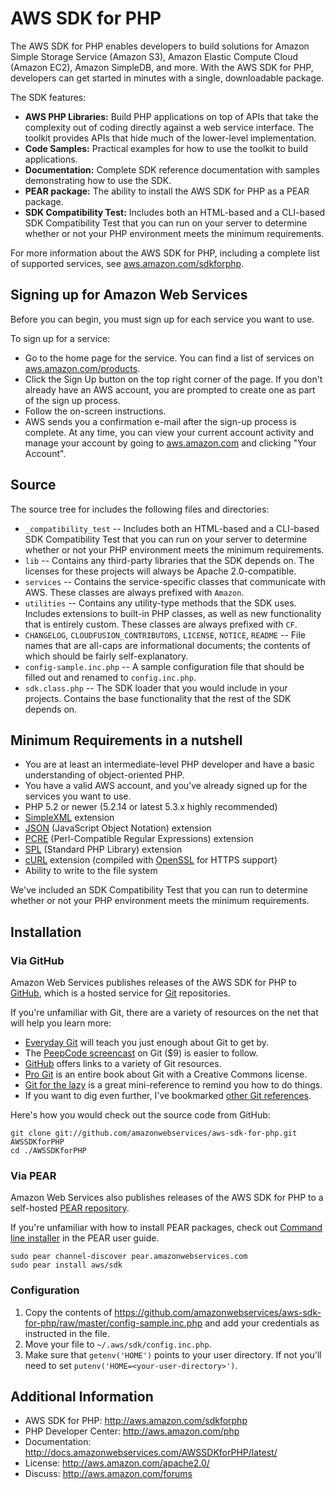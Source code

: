 # AWS SDK for PHP

The AWS SDK for PHP enables developers to build solutions for Amazon Simple Storage Service (Amazon S3),
Amazon Elastic Compute Cloud (Amazon EC2), Amazon SimpleDB, and more. With the AWS SDK for PHP, developers
can get started in minutes with a single, downloadable package.

The SDK features:

* **AWS PHP Libraries:** Build PHP applications on top of APIs that take the complexity out of coding directly
  against a web service interface. The toolkit provides APIs that hide much of the lower-level implementation.
* **Code Samples:** Practical examples for how to use the toolkit to build applications.
* **Documentation:** Complete SDK reference documentation with samples demonstrating how to use the SDK.
* **PEAR package:** The ability to install the AWS SDK for PHP as a PEAR package.
* **SDK Compatibility Test:** Includes both an HTML-based and a CLI-based SDK Compatibility Test that you can
  run on your server to determine whether or not your PHP environment meets the minimum requirements.

For more information about the AWS SDK for PHP, including a complete list of supported services, see
[aws.amazon.com/sdkforphp](http://aws.amazon.com/sdkforphp).


## Signing up for Amazon Web Services

Before you can begin, you must sign up for each service you want to use.

To sign up for a service:

* Go to the home page for the service. You can find a list of services on
  [aws.amazon.com/products](http://aws.amazon.com/products).
* Click the Sign Up button on the top right corner of the page. If you don't already have an AWS account, you
  are prompted to create one as part of the sign up process.
* Follow the on-screen instructions.
* AWS sends you a confirmation e-mail after the sign-up process is complete. At any time, you can view your
  current account activity and manage your account by going to [aws.amazon.com](http://aws.amazon.com) and
  clicking "Your Account".


## Source
The source tree for includes the following files and directories:

* `_compatibility_test` -- Includes both an HTML-based and a CLI-based SDK Compatibility Test that you can
  run on your server to determine whether or not your PHP environment meets the minimum requirements.
* `lib` -- Contains any third-party libraries that the SDK depends on. The licenses for these projects will
  always be Apache 2.0-compatible.
* `services` -- Contains the service-specific classes that communicate with AWS. These classes are always
  prefixed with `Amazon`.
* `utilities` -- Contains any utility-type methods that the SDK uses. Includes extensions to built-in PHP
  classes, as well as new functionality that is entirely custom. These classes are always prefixed with `CF`.
* `CHANGELOG`, `CLOUDFUSION_CONTRIBUTORS`, `LICENSE`, `NOTICE`, `README` -- File names that are all-caps are
  informational documents; the contents of which should be fairly self-explanatory.
* `config-sample.inc.php` -- A sample configuration file that should be filled out and renamed to `config.inc.php`.
* `sdk.class.php` -- The SDK loader that you would include in your projects. Contains the base functionality
  that the rest of the SDK depends on.


## Minimum Requirements in a nutshell

* You are at least an intermediate-level PHP developer and have a basic understanding of object-oriented PHP.
* You have a valid AWS account, and you've already signed up for the services you want to use.
* PHP 5.2 or newer (5.2.14 or latest 5.3.x highly recommended)
* [SimpleXML](http://php.net/simplexml) extension
* [JSON](http://php.net/json) (JavaScript Object Notation) extension
* [PCRE](http://php.net/pcre) (Perl-Compatible Regular Expressions) extension
* [SPL](http://php.net/spl) (Standard PHP Library) extension
* [cURL](http://php.net/curl) extension (compiled with [OpenSSL](http://openssl.org) for HTTPS support)
* Ability to write to the file system

We've included an SDK Compatibility Test that you can run to determine whether or not your PHP environment
meets the minimum requirements.


## Installation

### Via GitHub

Amazon Web Services publishes releases of the AWS SDK for PHP to [GitHub](http://github.com/amazonwebservices),
which is a hosted service for [Git](http://git-scm.com) repositories.

If you're unfamiliar with Git, there are a variety of resources on the net that will help you learn more:

* [Everyday Git](http://www.kernel.org/pub/software/scm/git/docs/everyday.html) will teach you just enough
  about Git to get by.
* The [PeepCode screencast](https://peepcode.com/products/git) on Git ($9) is easier to follow.
* [GitHub](http://github.com/guides/home) offers links to a variety of Git resources.
* [Pro Git](http://progit.org/book/) is an entire book about Git with a Creative Commons license.
* [Git for the lazy](http://www.spheredev.org/wiki/Git_for_the_lazy) is a great mini-reference to remind you
  how to do things.
* If you want to dig even further, I've bookmarked [other Git references](http://delicious.com/skyzyx/git).

Here's how you would check out the source code from GitHub:

	git clone git://github.com/amazonwebservices/aws-sdk-for-php.git AWSSDKforPHP
	cd ./AWSSDKforPHP

### Via PEAR

Amazon Web Services also publishes releases of the AWS SDK for PHP to a self-hosted
[PEAR repository](http://pear.php.net).

If you're unfamiliar with how to install PEAR packages, check out
[Command line installer](http://pear.php.net/manual/en/guide.users.commandline.cli.php) in the PEAR user guide.

	sudo pear channel-discover pear.amazonwebservices.com
	sudo pear install aws/sdk

### Configuration

1. Copy the contents of <https://github.com/amazonwebservices/aws-sdk-for-php/raw/master/config-sample.inc.php>
   and add your credentials as instructed in the file.
2. Move your file to `~/.aws/sdk/config.inc.php`.
3. Make sure that `getenv('HOME')` points to your user directory. If not you'll need to set
   `putenv('HOME=<your-user-directory>')`.


## Additional Information

* AWS SDK for PHP: <http://aws.amazon.com/sdkforphp>
* PHP Developer Center: <http://aws.amazon.com/php>
* Documentation: <http://docs.amazonwebservices.com/AWSSDKforPHP/latest/>
* License: <http://aws.amazon.com/apache2.0/>
* Discuss: <http://aws.amazon.com/forums>

